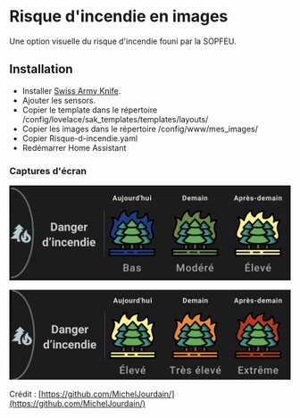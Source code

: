 # Risque d'incendie en images

Une option visuelle du risque d'incendie founi par la SOPFEU.

## Installation

- Installer [Swiss Army Knife](https://swiss-army-knife-card-manual.amoebelabs.com/start/installation/).
- Ajouter les sensors.
- Copier le template dans le répertoire /config/lovelace/sak_templates/templates/layouts/
- Copier les images dans le répertoire /config/www/mes_images/
- Copier Risque-d-incendie.yaml
- Redémarrer Home Assistant

### Captures d'écran

![image](foret1.jpeg)

![image](foret2.jpeg)

Crédit : [https://github.com/MichelJourdain/](https://github.com/MichelJourdain/)
